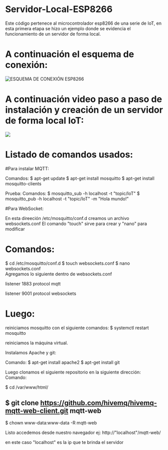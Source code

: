 # Servidor-Local-ESP8266

Este código pertenece al microcontrolador esp8266 de una serie de IoT, en esta primera etapa se hizo un ejemplo donde se evidencia el funcionamiento de un servidor de forma local.

# A continuación el esquema de conexión: 
![ESQUEMA DE CONEXIÓN ESP8266](https://github.com/JeissonLozano/Servidor-Local-ESP8266/blob/master/Conexi%C3%B3n.png)
 
# A continuación video paso a paso de instalación y creación de un servidor de forma local IoT:
[![](http://img.youtube.com/vi/SMA4ok8lX1c/0.jpg)](http://www.youtube.com/watch?v=SMA4ok8lX1c "Servidor local IoT: MQTT-WebSocket")

# Listado de comandos usados:

#Para instalar MQTT:

Comandos:
$ apt-get update
$ apt-get install mosquitto
$ apt-get install mosquitto-clients

Prueba:
Comandos:
$ mosquitto_sub -h localhost -t "topic/IoT"
$ mosquitto_pub -h localhost -t "topic/IoT" -m "Hola mundo!"

#Para WebSocket:

En esta direeción /etc/mosquitto/conf.d creamos un archivo websockets.conf 
El comando "touch" sirve para crear y "nano" para modificar

# Comandos:
$ cd /etc/mosquitto/conf.d
$ touch websockets.conf
$ nano websockets.conf  
Agregamos lo siguiente dentro de websockets.conf 

listener 1883
protocol mqtt

listener 9001
protocol websockets

# Luego:
reiniciamos mosquitto con el siguiente comandos:
$ systemctl restart mosquitto

reiniciamos la máquina virtual.

Instalamos Apache y git:

Comando:
$ apt-get install apache2
$ apt-get install git

Luego clonamos el siguiente repositorio en la siguiente dirección:
Comando:

$ cd /var/www/html/
## $ git clone https://github.com/hivemq/hivemq-mqtt-web-client.git mqtt-web
$ chown www-data:www-data -R mqtt-web

Listo accedemos desde nuestro navegador ej:
http://"localhost"/mqtt-web/

en este caso "localhost" es la ip que te brinda el servidor
